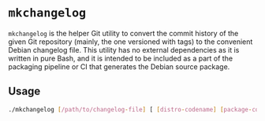 # `mkchangelog`

`mkchangelog` is the helper Git utility to convert the commit history of the given Git repository (mainly, the one versioned with tags) to the convenient Debian changelog file. This utility has no external dependencies as it is written in pure Bash, and it is intended to be included as a part of the packaging pipeline or CI that generates the Debian source package.

## Usage

```bash
./mkchangelog [/path/to/changelog-file] [ [distro-codename] [package-codename] [vendor-name] [vendor-email] [vendor-team-description] [urgency-marker] ]
```
